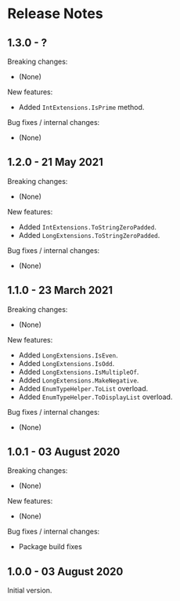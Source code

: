 # Release Notes

## 1.3.0 - ?

Breaking changes:
- (None)

New features:
- Added `IntExtensions.IsPrime` method.

Bug fixes / internal changes:
- (None)

## 1.2.0 - 21 May 2021

Breaking changes:
- (None)

New features:
- Added `IntExtensions.ToStringZeroPadded`.
- Added `LongExtensions.ToStringZeroPadded`.

Bug fixes / internal changes:
- (None)

## 1.1.0 - 23 March 2021

Breaking changes:
- (None)

New features:
- Added `LongExtensions.IsEven`.
- Added `LongExtensions.IsOdd`.
- Added `LongExtensions.IsMultipleOf`.
- Added `LongExtensions.MakeNegative`.
- Added `EnumTypeHelper.ToList` overload.
- Added `EnumTypeHelper.ToDisplayList` overload.

Bug fixes / internal changes:
- (None)

## 1.0.1 - 03 August 2020

Breaking changes:
- (None)

New features:
- (None)

Bug fixes / internal changes:
- Package build fixes

## 1.0.0 - 03 August 2020

Initial version.
